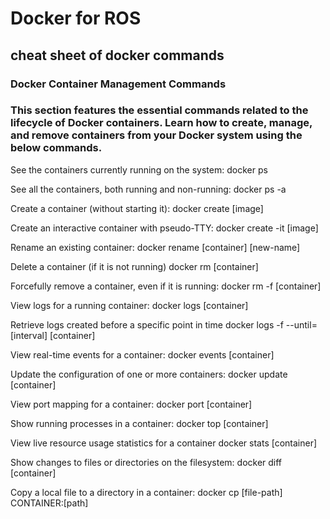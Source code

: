 # Docker for ROS

## cheat sheet of docker commands

### Docker Container Management Commands

### This section features the essential commands related to the lifecycle of Docker containers. Learn how to create, manage, and remove containers from your Docker system using the below commands.

See the containers currently running on the system:
docker ps

See all the containers, both running and non-running:
docker ps -a

Create a container (without starting it):
docker create [image]

Create an interactive container with pseudo-TTY:
docker create -it [image]

Rename an existing container:
docker rename [container] [new-name]

Delete a container (if it is not running)
docker rm [container]

Forcefully remove a container, even if it is running:
docker rm -f [container]

View logs for a running container:
docker logs [container]

Retrieve logs created before a specific point in time
docker logs -f --until=[interval] [container]



View real-time events for a container:
docker events [container]

Update the configuration of one or more containers:
docker update [container]

View port mapping for a container:
docker port [container]

Show running processes in a container:
docker top [container]

View live resource usage statistics for a container
docker stats [container]

Show changes to files or directories on the filesystem:
docker diff [container]

Copy a local file to a directory in a container:
docker cp [file-path] CONTAINER:[path]